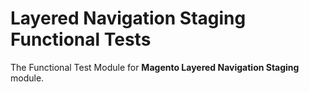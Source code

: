 # Layered Navigation Staging Functional Tests

The Functional Test Module for **Magento Layered Navigation Staging** module.
